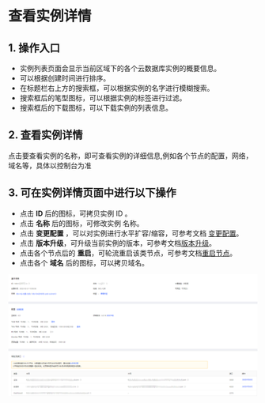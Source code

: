 # 查看实例详情

## 1.  操作入口
- 实例列表页面会显示当前区域下的各个云数据库实例的概要信息。
- 可以根据创建时间进行排序。
- 在标题栏右上方的搜索框，可以根据实例的名字进行模糊搜索。
- 搜索框后的笔型图标，可以根据实例的标签进行过滤。
- 搜索框后的下载图标，可以下载实例的列表信息。

## 2. 查看实例详情
点击要查看实例的名称，即可查看实例的详细信息,例如各个节点的配置，网络，域名等，具体以控制台为准

## 3. 可在实例详情页面中进行以下操作
- 点击 **ID** 后的图标，可拷贝实例 ID 。
- 点击 **名称** 后的图标，可修改实例 名称。
- 点击 **变更配置** ，可以对实例进行水平扩容/缩容，可参考文档 [变更配置](Modify-Instance-Spec.md)。
- 点击 **版本升级**，可升级当前实例的版本，可参考文档[版本升级](Upgrade-Engine-Version.md)。
- 点击各个节点后的 **重启**，可轮流重启该类节点，可参考文档[重启节点](Reboot-Node.md)。
- 点击各个 **域名** 后的图标，可以拷贝域名。

![查看实例1](../../../../../image/TiDB/instance-info.png) 
